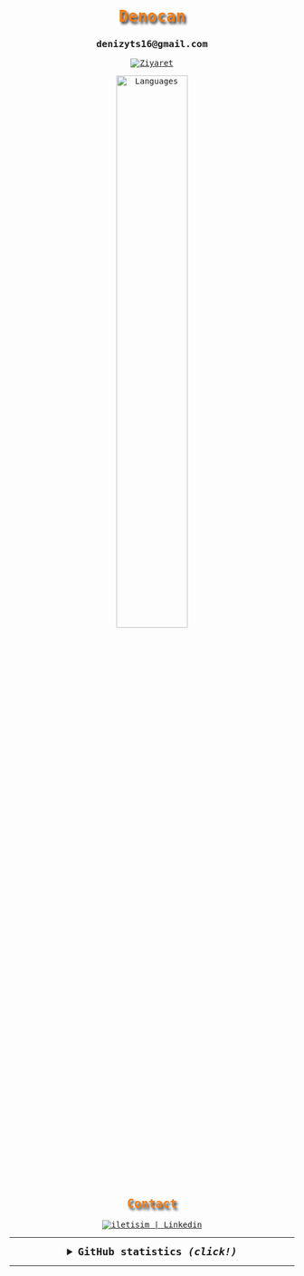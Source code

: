 <samp>
  <h1 align="center" style="color:#EF7F1A; text-shadow: 3px 4px 4px #2B2A29;"> Denocan </h1>
  <h3 align="center">denizyts16@gmail.com </h3>


  <p align="center">
    <a href="https://github.com/denizyts"><img src="https://visitor-badge.laobi.icu/badge?page_id=denizyts&left_text=Views" alt="Ziyaret"></a>
  </p>

<div align="center">
<img width="50%" alt="Languages" src="https://github-readme-stats.vercel.app/api/top-langs/?username=denizyts&layout=compact&bg_color=001&text_color=FFF&title_color=24BAD1&locale=en"/>
</div>

  <h2 align="center" style="color:#EF7F1A;text-shadow: 3px 4px 4px #2B2A29"> Contact</h2>

  <div align="center">
    <a href="https://tr.linkedin.com/in/deniz-yetis?trk=people-guest_people_search-card" target="_blank">
      <img alt="iletisim | Linkedin" src="https://img.shields.io/badge/linkedin-2B2A29.svg?style=for-the-badge&logo=linkedin&logoColor=EF7F1A">
    </a>
  </div>

  ---

  <details align="center">
    <summary style="font-weight: bold; font-size: 18px">
      <b>GitHub statistics</b>
      <i>(click!)</i>
    </summary>
    <br/>
  
  <img width="50%" alt="GitHub statistics" src="https://github-readme-stats.vercel.app/api?username=denizyts&show_icons=true&bg_color=2B2A29&icon_color=EF7F1A&text_color=FFF&title_color=EF7F1A&locale=tr"/>
  

  </details>
</samp>


  ---

</details>

